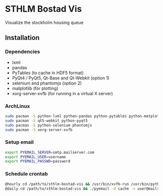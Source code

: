 # STHLM Bostad Vis
Visualize the stockholm housing queue

## Installation

### Dependencies
* lxml
* pandas
* PyTables (to cache in HDF5 format)
* PyQt4 / PyQt5, Qt-Base and Qt-Webkit (option 1)
* selenium and phantomjs (option 2)
* matplotlib (for plotting)
* xorg-server-xvfb (for running in a virtual X server)

### ArchLinux
```bash
sudo pacman -S python-lxml python-pandas python-pytables python-matplotlib
sudo pacman -S qt5-webkit python-pyqt5
sudo pacman -S python-selenium phantomjs
sudo pacman -S xorg-server-xvfb
```

### Setup email
```bash
export PYEMAIL_SERVER=smtp.mailserver.com
export PYEMAIL_USER=username
export PYEMAIL_PASSWD=password
```

### Schedule crontab
```bash
@hourly cd /path/to/sthlm-bostad-vis && /usr/bin/xvfb-run /usr/bin/python sssb.py
@daily cd /path/to/sthlm-bostad-vis && ./pyemail -d cache -s user@mailserver.com -r receiver@otherserver.com
```
